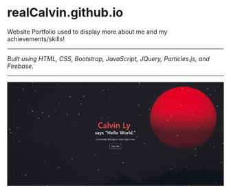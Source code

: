 # realCalvin.github.io

Website Portfolio used to display more about me and my achievements/skills!

---
*Built using HTML, CSS, Bootstrap, JavaScript, JQuery, Particles.js, and Firebase.*

---

<img src="img/showcase.gif" width="1500">
